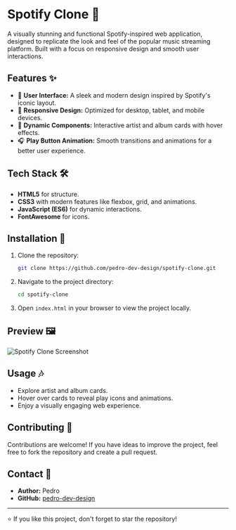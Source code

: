 # Spotify Clone 🎵

A visually stunning and functional Spotify-inspired web application, designed to replicate the look and feel of the popular music streaming platform. Built with a focus on responsive design and smooth user interactions.

## Features ✨

- 🎨 **User Interface:** A sleek and modern design inspired by Spotify's iconic layout.
- 📱 **Responsive Design:** Optimized for desktop, tablet, and mobile devices.
- 🔄 **Dynamic Components:** Interactive artist and album cards with hover effects.
- 🎧 **Play Button Animation:** Smooth transitions and animations for a better user experience.

## Tech Stack 🛠️

- **HTML5** for structure.
- **CSS3** with modern features like flexbox, grid, and animations.
- **JavaScript (ES6)** for dynamic interactions.
- **FontAwesome** for icons.

## Installation 🚀

1. Clone the repository:
   ```bash
   git clone https://github.com/pedro-dev-design/spotify-clone.git
   ```

2. Navigate to the project directory:
   ```bash
   cd spotify-clone
   ```

3. Open `index.html` in your browser to view the project locally.

## Preview 🖼️

![Spotify Clone Screenshot](./assets/img/screenshot.png)

## Usage 🎶

- Explore artist and album cards.
- Hover over cards to reveal play icons and animations.
- Enjoy a visually engaging web experience.

## Contributing 🤝

Contributions are welcome! If you have ideas to improve the project, feel free to fork the repository and create a pull request.

## Contact 📧

- **Author:** Pedro
- **GitHub:** [pedro-dev-design](https://github.com/pedro-dev-design)

---

⭐ If you like this project, don't forget to star the repository!
